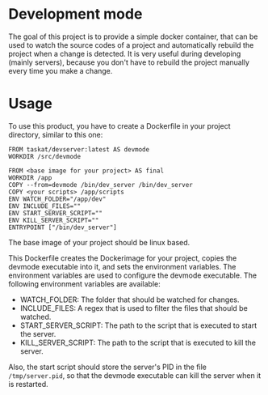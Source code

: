 # Development mode
The goal of this project is to provide a simple docker container, that can be used to watch the source codes of a project and automatically rebuild the project when a change is detected. It is very useful during developing (mainly servers), because you don't have to rebuild the project manually every time you make a change.

# Usage

To use this product, you have to create a Dockerfile in your project directory, similar to this one:
```
FROM taskat/devserver:latest AS devmode
WORKDIR /src/devmode

FROM <base image for your project> AS final
WORKDIR /app
COPY --from=devmode /bin/dev_server /bin/dev_server
COPY <your scripts> /app/scripts
ENV WATCH_FOLDER="/app/dev"
ENV INCLUDE_FILES=""
ENV START_SERVER_SCRIPT=""
ENV KILL_SERVER_SCRIPT=""
ENTRYPOINT ["/bin/dev_server"]
```

The base image of your project should be linux based.

This Dockerfile creates the Dockerimage for your project, copies the devmode executable into it, and sets the environment variables. The environment variables are used to configure the devmode executable. The following environment variables are available:
- WATCH_FOLDER: The folder that should be watched for changes.
- INCLUDE_FILES: A regex that is used to filter the files that should be watched.
- START_SERVER_SCRIPT: The path to the script that is executed to start the server.
- KILL_SERVER_SCRIPT: The path to the script that is executed to kill the server.

Also, the start script should store the server's PID in the file ```/tmp/server.pid```, so that the devmode executable can kill the server when it is restarted.